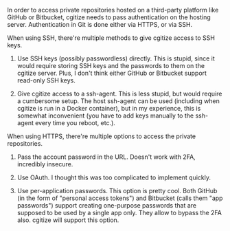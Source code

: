 In order to access private repositories hosted on a third-party platform like
GitHub or Bitbucket, cgitize needs to pass authentication on the hosting
server.  Authentication in Git is done either via HTTPS, or via SSH.

When using SSH, there're multiple methods to give cgitize access to SSH keys.

1. Use SSH keys (possibly passwordless) directly.  This is stupid, since it
   would require storing SSH keys and the passwords to them on the cgitize
   server.  Plus, I don't think either GitHub or Bitbucket support read-only
   SSH keys.

2. Give cgitize access to a ssh-agent.  This is less stupid, but would require
   a cumbersome setup.  The host ssh-agent can be used (including when cgitize
   is run in a Docker container), but in my experience, this is somewhat
   inconvenient (you have to add keys manually to the ssh-agent every time you
   reboot, etc.).

When using HTTPS, there're multiple options to access the private repositories.

1. Pass the account password in the URL.  Doesn't work with 2FA, incredibly
   insecure.

2. Use OAuth.  I thought this was too complicated to implement quickly.

3. Use per-application passwords.  This option is pretty cool.  Both GitHub (in
   the form of "personal access tokens") and Bitbucket (calls them "app
   passwords") support creating one-purpose passwords that are supposed to be
   used by a single app only.  They allow to bypass the 2FA also.  cgitize will
   support this option.
